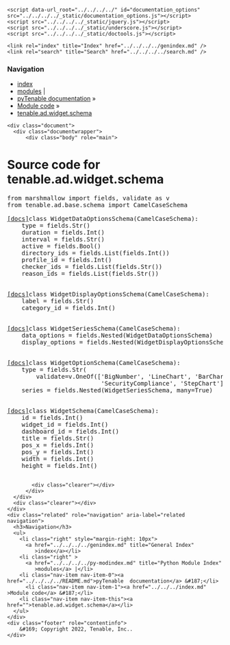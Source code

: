 
<!DOCTYPE html>

<html lang="en">
  <head>
    <meta charset="utf-8" />
    <meta name="viewport" content="width=device-width, initial-scale=1.0" />
    <title>tenable.ad.widget.schema &#8212; pyTenable  documentation</title>
    <link rel="stylesheet" type="text/css" href="../../../../_static/pygments.css" />
    <link rel="stylesheet" type="text/css" href="../../../../_static/classic.css" />
    <link rel="stylesheet" type="text/css" href="../../../../_static/custom.css" />
    
    <script data-url_root="../../../../" id="documentation_options" src="../../../../_static/documentation_options.js"></script>
    <script src="../../../../_static/jquery.js"></script>
    <script src="../../../../_static/underscore.js"></script>
    <script src="../../../../_static/doctools.js"></script>
    
    <link rel="index" title="Index" href="../../../../genindex.md" />
    <link rel="search" title="Search" href="../../../../search.md" /> 
  </head><body>
    <div class="related" role="navigation" aria-label="related navigation">
      <h3>Navigation</h3>
      <ul>
        <li class="right" style="margin-right: 10px">
          <a href="../../../../genindex.md" title="General Index"
             accesskey="I">index</a></li>
        <li class="right" >
          <a href="../../../../py-modindex.md" title="Python Module Index"
             >modules</a> |</li>
        <li class="nav-item nav-item-0"><a href="../../../../README.md">pyTenable  documentation</a> &#187;</li>
          <li class="nav-item nav-item-1"><a href="../../../index.md" accesskey="U">Module code</a> &#187;</li>
        <li class="nav-item nav-item-this"><a href="">tenable.ad.widget.schema</a></li> 
      </ul>
    </div>  

    <div class="document">
      <div class="documentwrapper">
          <div class="body" role="main">
            
  <h1>Source code for tenable.ad.widget.schema</h1><div class="highlight"><pre>
<span></span><span class="kn">from</span> <span class="nn">marshmallow</span> <span class="kn">import</span> <span class="n">fields</span><span class="p">,</span> <span class="n">validate</span> <span class="k">as</span> <span class="n">v</span>
<span class="kn">from</span> <span class="nn">tenable.ad.base.schema</span> <span class="kn">import</span> <span class="n">CamelCaseSchema</span>


<div class="viewcode-block" id="WidgetDataOptionsSchema"><a class="viewcode-back" href="../../../../tenable.ad.widget.md#tenable.ad.widget.schema.WidgetDataOptionsSchema">[docs]</a><span class="k">class</span> <span class="nc">WidgetDataOptionsSchema</span><span class="p">(</span><span class="n">CamelCaseSchema</span><span class="p">):</span>
    <span class="nb">type</span> <span class="o">=</span> <span class="n">fields</span><span class="o">.</span><span class="n">Str</span><span class="p">()</span>
    <span class="n">duration</span> <span class="o">=</span> <span class="n">fields</span><span class="o">.</span><span class="n">Int</span><span class="p">()</span>
    <span class="n">interval</span> <span class="o">=</span> <span class="n">fields</span><span class="o">.</span><span class="n">Str</span><span class="p">()</span>
    <span class="n">active</span> <span class="o">=</span> <span class="n">fields</span><span class="o">.</span><span class="n">Bool</span><span class="p">()</span>
    <span class="n">directory_ids</span> <span class="o">=</span> <span class="n">fields</span><span class="o">.</span><span class="n">List</span><span class="p">(</span><span class="n">fields</span><span class="o">.</span><span class="n">Int</span><span class="p">())</span>
    <span class="n">profile_id</span> <span class="o">=</span> <span class="n">fields</span><span class="o">.</span><span class="n">Int</span><span class="p">()</span>
    <span class="n">checker_ids</span> <span class="o">=</span> <span class="n">fields</span><span class="o">.</span><span class="n">List</span><span class="p">(</span><span class="n">fields</span><span class="o">.</span><span class="n">Str</span><span class="p">())</span>
    <span class="n">reason_ids</span> <span class="o">=</span> <span class="n">fields</span><span class="o">.</span><span class="n">List</span><span class="p">(</span><span class="n">fields</span><span class="o">.</span><span class="n">Str</span><span class="p">())</span></div>


<div class="viewcode-block" id="WidgetDisplayOptionsSchema"><a class="viewcode-back" href="../../../../tenable.ad.widget.md#tenable.ad.widget.schema.WidgetDisplayOptionsSchema">[docs]</a><span class="k">class</span> <span class="nc">WidgetDisplayOptionsSchema</span><span class="p">(</span><span class="n">CamelCaseSchema</span><span class="p">):</span>
    <span class="n">label</span> <span class="o">=</span> <span class="n">fields</span><span class="o">.</span><span class="n">Str</span><span class="p">()</span>
    <span class="n">category_id</span> <span class="o">=</span> <span class="n">fields</span><span class="o">.</span><span class="n">Int</span><span class="p">()</span></div>


<div class="viewcode-block" id="WidgetSeriesSchema"><a class="viewcode-back" href="../../../../tenable.ad.widget.md#tenable.ad.widget.schema.WidgetSeriesSchema">[docs]</a><span class="k">class</span> <span class="nc">WidgetSeriesSchema</span><span class="p">(</span><span class="n">CamelCaseSchema</span><span class="p">):</span>
    <span class="n">data_options</span> <span class="o">=</span> <span class="n">fields</span><span class="o">.</span><span class="n">Nested</span><span class="p">(</span><span class="n">WidgetDataOptionsSchema</span><span class="p">)</span>
    <span class="n">display_options</span> <span class="o">=</span> <span class="n">fields</span><span class="o">.</span><span class="n">Nested</span><span class="p">(</span><span class="n">WidgetDisplayOptionsSchema</span><span class="p">)</span></div>


<div class="viewcode-block" id="WidgetOptionSchema"><a class="viewcode-back" href="../../../../tenable.ad.widget.md#tenable.ad.widget.schema.WidgetOptionSchema">[docs]</a><span class="k">class</span> <span class="nc">WidgetOptionSchema</span><span class="p">(</span><span class="n">CamelCaseSchema</span><span class="p">):</span>
    <span class="nb">type</span> <span class="o">=</span> <span class="n">fields</span><span class="o">.</span><span class="n">Str</span><span class="p">(</span>
        <span class="n">validate</span><span class="o">=</span><span class="n">v</span><span class="o">.</span><span class="n">OneOf</span><span class="p">([</span><span class="s1">&#39;BigNumber&#39;</span><span class="p">,</span> <span class="s1">&#39;LineChart&#39;</span><span class="p">,</span> <span class="s1">&#39;BarChart&#39;</span><span class="p">,</span>
                          <span class="s1">&#39;SecurityCompliance&#39;</span><span class="p">,</span> <span class="s1">&#39;StepChart&#39;</span><span class="p">]))</span>
    <span class="n">series</span> <span class="o">=</span> <span class="n">fields</span><span class="o">.</span><span class="n">Nested</span><span class="p">(</span><span class="n">WidgetSeriesSchema</span><span class="p">,</span> <span class="n">many</span><span class="o">=</span><span class="kc">True</span><span class="p">)</span></div>


<div class="viewcode-block" id="WidgetSchema"><a class="viewcode-back" href="../../../../tenable.ad.widget.md#tenable.ad.widget.schema.WidgetSchema">[docs]</a><span class="k">class</span> <span class="nc">WidgetSchema</span><span class="p">(</span><span class="n">CamelCaseSchema</span><span class="p">):</span>
    <span class="nb">id</span> <span class="o">=</span> <span class="n">fields</span><span class="o">.</span><span class="n">Int</span><span class="p">()</span>
    <span class="n">widget_id</span> <span class="o">=</span> <span class="n">fields</span><span class="o">.</span><span class="n">Int</span><span class="p">()</span>
    <span class="n">dashboard_id</span> <span class="o">=</span> <span class="n">fields</span><span class="o">.</span><span class="n">Int</span><span class="p">()</span>
    <span class="n">title</span> <span class="o">=</span> <span class="n">fields</span><span class="o">.</span><span class="n">Str</span><span class="p">()</span>
    <span class="n">pos_x</span> <span class="o">=</span> <span class="n">fields</span><span class="o">.</span><span class="n">Int</span><span class="p">()</span>
    <span class="n">pos_y</span> <span class="o">=</span> <span class="n">fields</span><span class="o">.</span><span class="n">Int</span><span class="p">()</span>
    <span class="n">width</span> <span class="o">=</span> <span class="n">fields</span><span class="o">.</span><span class="n">Int</span><span class="p">()</span>
    <span class="n">height</span> <span class="o">=</span> <span class="n">fields</span><span class="o">.</span><span class="n">Int</span><span class="p">()</span></div>
</pre></div>

            <div class="clearer"></div>
          </div>
      </div>
      <div class="clearer"></div>
    </div>
    <div class="related" role="navigation" aria-label="related navigation">
      <h3>Navigation</h3>
      <ul>
        <li class="right" style="margin-right: 10px">
          <a href="../../../../genindex.md" title="General Index"
             >index</a></li>
        <li class="right" >
          <a href="../../../../py-modindex.md" title="Python Module Index"
             >modules</a> |</li>
        <li class="nav-item nav-item-0"><a href="../../../../README.md">pyTenable  documentation</a> &#187;</li>
          <li class="nav-item nav-item-1"><a href="../../../index.md" >Module code</a> &#187;</li>
        <li class="nav-item nav-item-this"><a href="">tenable.ad.widget.schema</a></li> 
      </ul>
    </div>
    <div class="footer" role="contentinfo">
        &#169; Copyright 2022, Tenable, Inc..
    </div>
  </body>
</html>